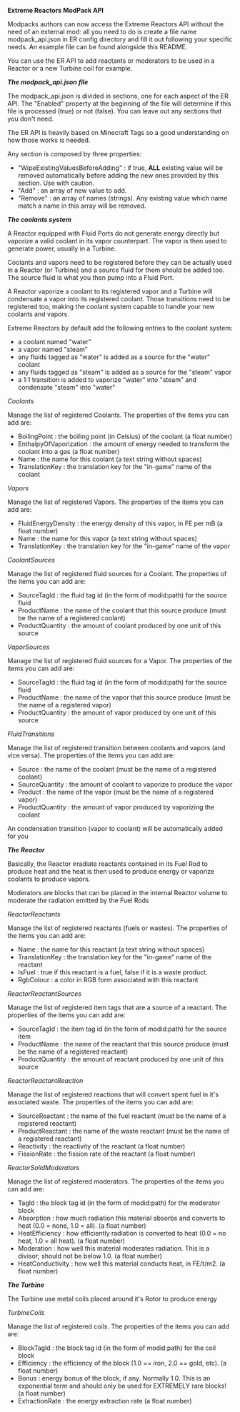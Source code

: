 **Extreme Reactors ModPack API**

Modpacks authors can now access the Extreme Reactors API without the need of an external mod: all you need to do is create a file name modpack_api.json in ER config directory and fill it out following your specific needs. An example file can be found alongside this README.

You can use the ER API to add reactants or moderators to be used in a Reactor or a new Turbine coil for example.

**_The modpack_api.json file_**

The modpack_api.json is divided in sections, one for each aspect of the ER API. The "Enabled" property at the beginning of the file will determine if this file is processed (true) or not (false).
You can leave out any sections that you don't need.

The ER API is heavily based on Minecraft Tags so a good understanding on how those works is needed.

Any section is composed by three properties:

- "WipeExistingValuesBeforeAdding" : if true, **ALL** existing value will be removed automatically before adding the new ones provided by this section. Use with caution.
- "Add" : an array of new value to add.
- "Remove" : an array of names (strings). Any existing value which name match a name in this array will be removed.


_**The coolants system**_

A Reactor equipped with Fluid Ports do not generate energy directly but vaporize a valid coolant in its vapor counterpart. The vapor is then used to generate power, usually in a Turbine.

Coolants and vapors need to be registered before they can be actually used in a Reactor (or Turbine) and a source fluid for them should be added too. The source fluid is what you then pump into a Fluid Port.

A Reactor vaporize a coolant to its registered vapor and a Turbine will condensate a vapor into its registered coolant. Those transitions need to be registered too, making the coolant system capable to handle your new coolants and vapors.

Extreme Reactors by default add the following entries to the coolant system:

- a coolant named "water"
- a vapor named "steam"
- any fluids tagged as "water" is added as a source for the "water" coolant
- any fluids tagged as "steam" is added as a source for the "steam" vapor
- a 1:1 transition is added to vaporize "water" into "steam" and condensate "steam" into "water"

_Coolants_

Manage the list of registered Coolants.
The properties of the items you can add are:

- BoilingPoint : the boiling point (in Celsius) of the coolant (a float number)
- EnthalpyOfVaporization : the amount of energy needed to transform the coolant into a gas (a float number)
- Name : the name for this coolant (a text string without spaces)
- TranslationKey : the translation key for the "in-game" name of the coolant

_Vapors_

Manage the list of registered Vapors.
The properties of the items you can add are:

- FluidEnergyDensity : the energy density of this vapor, in FE per mB (a float number)
- Name : the name for this vapor (a text string without spaces)
- TranslationKey : the translation key for the "in-game" name of the vapor

_CoolantSources_

Manage the list of registered fluid sources for a Coolant.
The properties of the items you can add are:

- SourceTagId : the fluid tag id (in the form of modid:path) for the source fluid
- ProductName : the name of the coolant that this source produce (must be the name of a registered coolant)
- ProductQuantity : the amount of coolant produced by one unit of this source

_VaporSources_

Manage the list of registered fluid sources for a Vapor.
The properties of the items you can add are:

- SourceTagId : the fluid tag id (in the form of modid:path) for the source fluid
- ProductName : the name of the vapor that this source produce (must be the name of a registered vapor)
- ProductQuantity : the amount of vapor produced by one unit of this source

_FluidTransitions_

Manage the list of registered transition between coolants and vapors (and vice versa).
The properties of the items you can add are:

- Source : the name of the coolant (must be the name of a registered coolant)
- SourceQuantity : the amount of coolant to vaporize to produce the vapor
- Product : the name of the vapor (must be the name of a registered vapor)
- ProductQuantity : the amount of vapor produced by vaporizing the coolant

An condensation transition (vapor to coolant) will be automatically added for you


_**The Reactor**_

Basically, the Reactor irradiate reactants contained in its Fuel Rod to produce heat and the heat is then used to produce energy or vaporize coolants to produce vapors.

Moderators are blocks that can be placed in the internal Reactor volume to moderate the radiation emitted by the Fuel Rods

_ReactorReactants_

Manage the list of registered reactants (fuels or wastes).
The properties of the items you can add are:

- Name : the name for this reactant (a text string without spaces)
- TranslationKey : the translation key for the "in-game" name of the reactant
- IsFuel : true if this reactant is a fuel, false if it is a waste product.
- RgbColour : a color in RGB form associated with this reactant

_ReactorReactantSources_

Manage the list of registered item tags that are a source of a reactant.
The properties of the items you can add are:

- SourceTagId : the item tag id (in the form of modid:path) for the source item
- ProductName : the name of the reactant that this source produce (must be the name of a registered reactant)
- ProductQuantity : the amount of reactant produced by one unit of this source

_ReactorReactantReaction_

Manage the list of registered reactions that will convert spent fuel in it's associated waste.
The properties of the items you can add are:

- SourceReactant : the name of the fuel reactant (must be the name of a registered reactant)
- ProductReactant : the name of the waste reactant (must be the name of a registered reactant)
- Reactivity : the reactivity of the reactant (a float number)
- FissionRate : the fission rate of the reactant (a float number)

_ReactorSolidModerators_

Manage the list of registered moderators.
The properties of the items you can add are:

- TagId : the block tag id (in the form of modid:path) for the moderator block
- Absorption : how much radiation this material absorbs and converts to heat (0.0 = none, 1.0 = all). (a float number)
- HeatEfficiency : how efficiently radiation is converted to heat (0.0 = no heat, 1.0 = all heat). (a float number)
- Moderation : how well this material moderates radiation. This is a divisor; should not be below 1.0. (a float number)
- HeatConductivity : how well this material conducts heat, in FE/t/m2. (a float number)


_**The Turbine**_

The Turbine use metal coils placed around it's Rotor to produce energy

_TurbineCoils_

Manage the list of registered coils.
The properties of the items you can add are:

- BlockTagId : the block tag id (in the form of modid:path) for the coil block
- Efficiency : the efficiency of the block (1.0 == iron, 2.0 == gold, etc). (a float number)
- Bonus : energy bonus of the block, if any. Normally 1.0. This is an exponential term and should only be used for EXTREMELY rare blocks! (a float number)
- ExtractionRate : the energy extraction rate (a float number)










